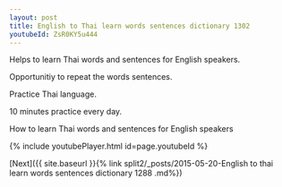 ```yaml
---
layout: post
title: English to Thai learn words sentences dictionary 1302 
youtubeId: ZsR0KY5u444
---
```

 
 
Helps to learn Thai words and sentences for English speakers.

Opportunitiy to repeat the words sentences. 

Practice Thai language. 
 
10 minutes practice every day. 
 
How to learn Thai words and sentences for English speakers 
 
{% include youtubePlayer.html id=page.youtubeId %}
 
 
[Next]({{ site.baseurl }}{% link  split2/_posts/2015-05-20-English to thai learn words sentences dictionary 1288 .md%})
 
